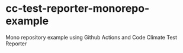 # cc-test-reporter-monorepo-example
Mono repository example using Github Actions and Code Climate Test Reporter
